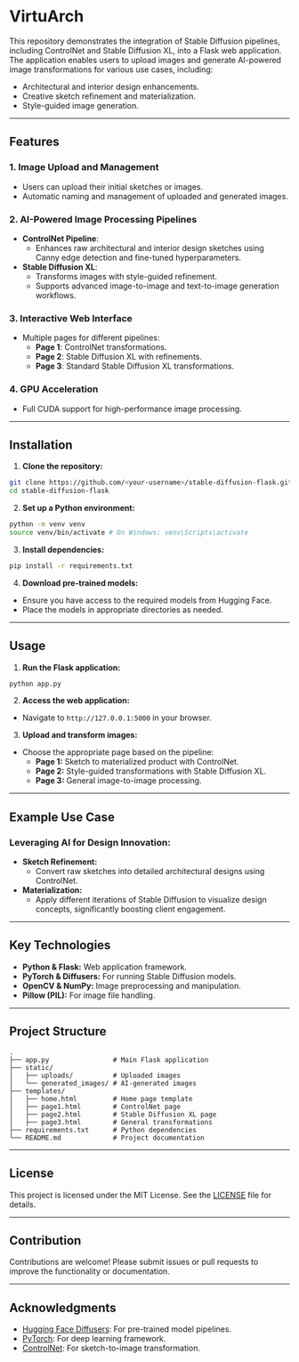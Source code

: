 # VirtuArch

This repository demonstrates the integration of Stable Diffusion pipelines, including ControlNet and Stable Diffusion XL, into a Flask web application. The application enables users to upload images and generate AI-powered image transformations for various use cases, including:

- Architectural and interior design enhancements.
- Creative sketch refinement and materialization.
- Style-guided image generation.

---

## Features

### 1. **Image Upload and Management**
- Users can upload their initial sketches or images.
- Automatic naming and management of uploaded and generated images.

### 2. **AI-Powered Image Processing Pipelines**
- **ControlNet Pipeline**:
  - Enhances raw architectural and interior design sketches using Canny edge detection and fine-tuned hyperparameters.
- **Stable Diffusion XL**:
  - Transforms images with style-guided refinement.
  - Supports advanced image-to-image and text-to-image generation workflows.

### 3. **Interactive Web Interface**
- Multiple pages for different pipelines:
  - **Page 1**: ControlNet transformations.
  - **Page 2**: Stable Diffusion XL with refinements.
  - **Page 3**: Standard Stable Diffusion XL transformations.

### 4. **GPU Acceleration**
- Full CUDA support for high-performance image processing.

---

## Installation

1. **Clone the repository:**
```bash
git clone https://github.com/<your-username>/stable-diffusion-flask.git
cd stable-diffusion-flask
```

2. **Set up a Python environment:**
```bash
python -m venv venv
source venv/bin/activate # On Windows: venv\Scripts\activate
```

3. **Install dependencies:**
```bash
pip install -r requirements.txt
```

4. **Download pre-trained models:**
- Ensure you have access to the required models from Hugging Face.
- Place the models in appropriate directories as needed.

---

## Usage

1. **Run the Flask application:**
```bash
python app.py
```

2. **Access the web application:**
- Navigate to `http://127.0.0.1:5000` in your browser.

3. **Upload and transform images:**
- Choose the appropriate page based on the pipeline:
  - **Page 1:** Sketch to materialized product with ControlNet.
  - **Page 2:** Style-guided transformations with Stable Diffusion XL.
  - **Page 3:** General image-to-image processing.

---

## Example Use Case

### Leveraging AI for Design Innovation:
- **Sketch Refinement:**
  - Convert raw sketches into detailed architectural designs using ControlNet.
- **Materialization:**
  - Apply different iterations of Stable Diffusion to visualize design concepts, significantly boosting client engagement.

---

## Key Technologies
- **Python & Flask:** Web application framework.
- **PyTorch & Diffusers:** For running Stable Diffusion models.
- **OpenCV & NumPy:** Image preprocessing and manipulation.
- **Pillow (PIL):** For image file handling.

---

## Project Structure
```
.
├── app.py                # Main Flask application
├── static/
│   ├── uploads/          # Uploaded images
│   └── generated_images/ # AI-generated images
├── templates/
│   ├── home.html         # Home page template
│   ├── page1.html        # ControlNet page
│   ├── page2.html        # Stable Diffusion XL page
│   ├── page3.html        # General transformations
├── requirements.txt      # Python dependencies
└── README.md             # Project documentation
```

---

## License
This project is licensed under the MIT License. See the [LICENSE](LICENSE) file for details.

---

## Contribution
Contributions are welcome! Please submit issues or pull requests to improve the functionality or documentation.

---

## Acknowledgments
- [Hugging Face Diffusers](https://huggingface.co/docs/diffusers/index): For pre-trained model pipelines.
- [PyTorch](https://pytorch.org/): For deep learning framework.
- [ControlNet](https://github.com/lllyasviel/ControlNet): For sketch-to-image transformation.

